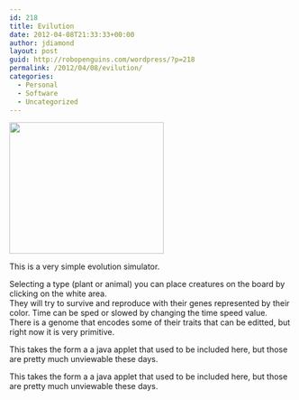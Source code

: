 ```yaml
---
id: 218
title: Evilution
date: 2012-04-08T21:33:33+00:00
author: jdiamond
layout: post
guid: http://robopenguins.com/wordpress/?p=218
permalink: /2012/04/08/evilution/
categories:
  - Personal
  - Software
  - Uncategorized
---
```

[<img src="http://robopenguins.com/wp-content/uploads/2012/04/evilution.jpg" alt="" title="evilution" width="274" height="233" class="alignleft size-full wp-image-219" />](http://robopenguins.com/wp-content/uploads/2012/04/evilution.jpg)

This is a very simple evolution simulator.  
<!--more-->

  
Selecting a type (plant or animal) you can place creatures on the board by clicking on the white area.  
They will try to survive and reproduce with their genes represented by their color. Time can be sped or slowed by changing the time speed value.  
There is a genome that encodes some of their traits that can be editted, but right now it is very primitive.

This takes the form a a java applet that used to be included here, but those are pretty much unviewable these days.

This takes the form a a java applet that used to be included here, but those are pretty much unviewable these days.  
<applet archive="../../evilutionbean.jar" code="Game.class" name="Evilution" width="800" height="500"></applet>